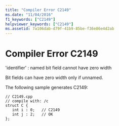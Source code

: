 ```yaml
---
title: "Compiler Error C2149"
ms.date: "11/04/2016"
f1_keywords: ["C2149"]
helpviewer_keywords: ["C2149"]
ms.assetid: 7a106dab-d79f-41b9-85be-f36e86e4d2ab
---
```

# Compiler Error C2149

'identifier' : named bit field cannot have zero width

Bit fields can have zero width only if unnamed.

The following sample generates C2149:

```
// C2149.cpp
// compile with: /c
struct C {
   int i : 0;   // C2149
   int j : 2;   // OK
};
```
